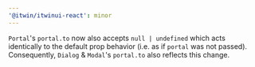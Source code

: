 ```yaml
---
'@itwin/itwinui-react': minor
---
```


`Portal`'s `portal.to` now also accepts `null | undefined` which acts identically to the default prop behavior (i.e. as if `portal` was not passed). Consequently, `Dialog` & `Modal`'s `portal.to` also reflects this change.
